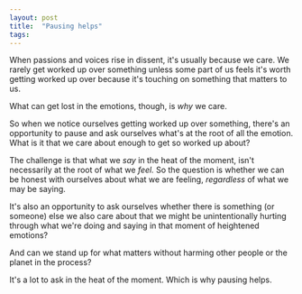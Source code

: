 ```yaml
---
layout: post
title:  "Pausing helps"
tags: 
---
```


When passions and voices rise in dissent, it's usually because we care. We rarely get worked up over something unless some part of us feels it's worth getting worked up over because it's touching on something that matters to us.

What can get lost in the emotions, though, is *why* we care.

So when we notice ourselves getting worked up over something, there's an opportunity to pause and ask ourselves what's at the root of all the emotion. What is it that we care about enough to get so worked up about?

The challenge is that what we *say* in the heat of the moment, isn't necessarily at the root of what we *feel.* So the question is whether we can be honest with ourselves about what we are feeling, *regardless* of what we may be saying.

It's also an opportunity to ask ourselves whether there is something (or someone) else we also care about that we might be unintentionally hurting through what we're doing and saying in that moment of heightened emotions?

And can we stand up for what matters without harming other people or the planet in the process?

It's a lot to ask in the heat of the moment. Which is why pausing helps.